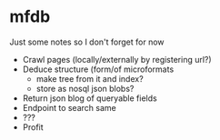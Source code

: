 # mfdb
Just some notes  so I don't forget for now

 * Crawl pages (locally/externally by registering url?)
 * Deduce structure (form/of microformats
    * make tree from it and index?
    * store as nosql json blobs?
 * Return json blog of queryable fields
 * Endpoint to search same
 * ???
 * Profit
